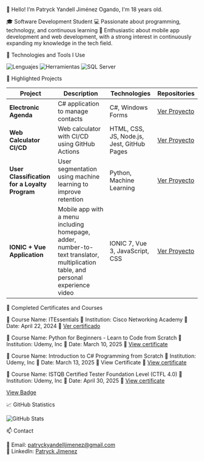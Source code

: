 👋 Hello! I’m Patryck Yandell Jiménez Ogando, I'm 18 years old.


🎓 Software Development Student
💻 Passionate about programming, technology, and continuous learning
🔐 Enthusiastic about mobile app development and web development, with a strong interest in continuously expanding my knowledge in the tech field.


🚀 Technologies and Tools I Use

![Lenguajes](https://skillicons.dev/icons?i=cs,java,python,html,css,js,sql,docker,nodejs,react,ts)
![Herramientas](https://skillicons.dev/icons?i=git,github,vscode,visualstudio,mysql,oracle,mssql)
![SQL Server](https://img.icons8.com/color/48/000000/microsoft-sql-server.png)



📌 Highlighted Projects

| Project | Description | Technologies | Repositories |
| -------- | ----------- | ----------- | ------------ |
| **Electronic Agenda** | C# application to manage contacts | C#, Windows Forms | [Ver Proyecto](https://github.com/jpatryck04/AgendaElectronica.git) |
| **Web Calculator CI/CD** | Web calculator with CI/CD using GitHub Actions | HTML, CSS, JS, Node.js, Jest, GitHub Pages | [Ver Proyecto](https://github.com/jpatryck04/aplicacion-ci-cd.git) |
| **User Classification for a Loyalty Program** | User segmentation using machine learning to improve retention | Python, Machine Learning | [Ver Proyecto](https://github.com/jpatryck04/Inteligencia_Artificial.git) |
| **IONIC + Vue Application** | Mobile app with a menu including homepage, adder, number-to-text translator, multiplication table, and personal experience video | IONIC 7, Vue 3, JavaScript, CSS | [Ver Proyecto](https://github.com/jpatryck04/App_Movile_Ionic.git) |




🏅 Completed Certificates and Courses

📘 Course Name: ITEssentials
🏫 Institution: Cisco Networking Academy
📅 Date: April 22, 2024 
  📄 [Ver certificado](./certificados/ITEssentialsUpdate20250313-28-oua1fi.pdf)


 📘 Course Name: Python for Beginners - Learn to Code from Scratch
 🏫 Institution: Udemy, Inc
 📅 Date: March 10, 2025
  📄 [View certificate](./certificados/Certificado%20Udemy%20-%20Python.pdf)


 📘 Course Name: Introduction to C# Programming from Scratch
 🏫 Institution: Udemy, Inc
 📅 Date: March 13, 2025
 📄 View Certificate
  📄 [View certificate](./certificados/Certificado%20Udemy%20-%20C%23.pdf)


 📘 Course Name: ISTQB Certified Tester Foundation Level (CTFL 4.0)
 🏫 Institution: Udemy, Inc
 📅 Date: April 30, 2025
  📄 [View certificate](./certificados/ISTQB%20Certified%20Tester%20Foundation%20Level%20(CTFL%204.0).pdf)

[View Badge](./certificados/insignia.png)




📈 GitHub Statistics

![GitHub Stats](https://github-readme-stats.vercel.app/api?username=jpatryck04&show_icons=true&theme=radical)


📫 Contact

📧 Email: patryckyandelljimenez@gmail.com  
💼 LinkedIn: [Patryck Jimenez](http://www.linkedin.com/in/patryck-jim%C3%A9nez)
